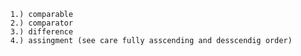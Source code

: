 		1.) comparable
		2.) comparator
		3.) difference
		4.) assingment (see care fully asscending and desscendig order)